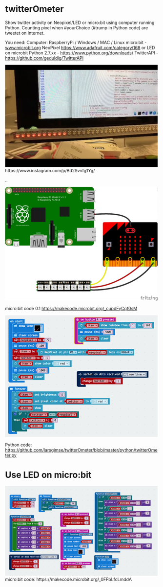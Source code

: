 # twitterOmeter
Show twitter activity on Neopixel/LED or micro:bit using computer running Python. Counting pixel when #yourChoice (#trump in Python code) are tweetet on Internet.

You need:
Computer: RaspberryPi / Windows / MAC / Linux
micro:bit - www.microbit.org
NeoPixel https://www.adafruit.com/category/168 or LED on microbit
Python 2.7.xx - https://www.python.org/downloads/
TwitterAPI - https://github.com/geduldig/TwitterAPI



<img src="https://github.com/larsgimse/twitterOmeter/blob/master/twitterOmeter.png" width=500>
https://www.instagram.com/p/Bd2Svvfg1Yg/

..

<img src="https://github.com/larsgimse/twitterOmeter/blob/master/twitterOmeter_bb.png" width=500>

micro:bit code 0.1 
https://makecode.microbit.org/_cupdFyCqf0sM

<img src="https://github.com/larsgimse/twitterOmeter/blob/master/twitterOmeter_microbit_0_1.png" width=500>

Python code: https://github.com/larsgimse/twitterOmeter/blob/master/python/twitterOmeter.py


# Use LED on micro:bit

<img src="https://github.com/larsgimse/twitterOmeter/blob/master/led_on_microbit.png" width=500>
micro:bit code: https://makecode.microbit.org/_0FFbLfcLmddA

